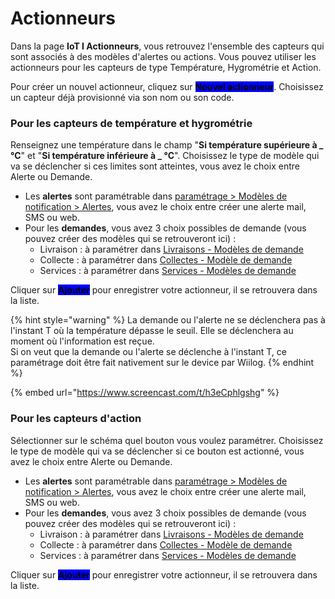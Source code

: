 # Actionneurs

Dans la page **IoT I Actionneurs**, vous retrouvez l'ensemble des capteurs qui sont associés à des modèles d'alertes ou actions. Vous pouvez utiliser les actionneurs pour les capteurs de type Température, Hygrométrie et Action.

Pour créer un nouvel actionneur, cliquez sur <mark style="background-color:blue;">**Nouvel actionneur**</mark>. Choisissez un capteur déjà provisionné via son nom ou son code.

### Pour les capteurs de température et hygrométrie

Renseignez une température dans le champ "**Si température supérieure à \_ °C**" et "**Si température inférieure à \_ °C**". Choisissez le type de modèle qui va se déclencher si ces limites sont atteintes, vous avez le choix entre Alerte ou Demande.&#x20;

* Les **alertes** sont paramétrable dans [paramétrage > Modèles de notification > Alertes](../parametrages/modeles-de-notifications/alertes.md), vous avez le choix entre créer une alerte mail, SMS ou web.
* Pour les **demandes**, vous avez 3 choix possibles de demande (vous pouvez créer des modèles qui se retrouveront ici) :&#x20;
  * Livraison : à paramétrer dans [Livraisons - Modèles de demande](../stock/parametrages/demandes/livraisons.md#livraisons-modeles-de-demande)
  * Collecte : à paramétrer dans [Collectes - Modèle de demande](../stock/parametrages/demandes/collectes.md#collectes-modeles-de-demande)
  * Services : à paramétrer dans [Services - Modèles de demande](../trace/parametrages/services.md#modeles-de-demande)

Cliquer sur <mark style="background-color:blue;">**Ajouter**</mark> pour enregistrer votre actionneur, il se retrouvera dans la liste.

{% hint style="warning" %}
La demande ou l'alerte ne se déclenchera pas à l'instant T où la température dépasse le seuil. Elle se déclenchera au moment où l'information est reçue.\
Si on veut que la demande ou l'alerte se déclenche à l'instant T, ce paramétrage doit être fait nativement sur le device par Wiilog.
{% endhint %}

{% embed url="https://www.screencast.com/t/h3eCphlgshg" %}

### Pour les capteurs d'action

Sélectionner sur le schéma quel bouton vous voulez paramétrer. Choisissez le type de modèle qui va se déclencher si ce bouton est actionné, vous avez le choix entre Alerte ou Demande.&#x20;

* Les **alertes** sont paramétrable dans [paramétrage > Modèles de notification > Alertes](../parametrages/modeles-de-notifications/alertes.md), vous avez le choix entre créer une alerte mail, SMS ou web.
* Pour les **demandes**, vous avez 3 choix possibles de demande (vous pouvez créer des modèles qui se retrouveront ici) :&#x20;
  * Livraison : à paramétrer dans [Livraisons - Modèles de demande](../stock/parametrages/demandes/livraisons.md#livraisons-modeles-de-demande)
  * Collecte : à paramétrer dans [Collectes - Modèle de demande](../stock/parametrages/demandes/collectes.md#collectes-modeles-de-demande)
  * Services : à paramétrer dans [Services - Modèles de demande](../trace/parametrages/services.md#modeles-de-demande)

Cliquer sur <mark style="background-color:blue;">**Ajouter**</mark> pour enregistrer votre actionneur, il se retrouvera dans la liste.
